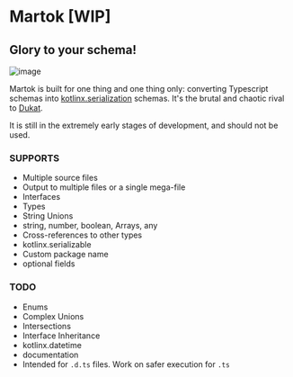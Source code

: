 Martok [WIP]
==
## Glory to your schema!

![image](https://user-images.githubusercontent.com/542872/141661639-3dc8c2e3-d44d-4e56-bed5-7aea1c1f4cb8.png)


Martok is built for one thing and one thing only: 
converting Typescript schemas into 
[kotlinx.serialization](https://github.com/Kotlin/kotlinx.serialization) 
schemas. It's the brutal and chaotic rival to 
[Dukat](https://github.com/Kotlin/dukat).

It is still in the extremely early stages of development, and should not be used.

### SUPPORTS
* Multiple source files
* Output to multiple files or a single mega-file
* Interfaces
* Types
* String Unions
* string, number, boolean, Arrays, any
* Cross-references to other types
* kotlinx.serializable
* Custom package name
* optional fields

### TODO
* Enums
* Complex Unions
* Intersections
* Interface Inheritance
* kotlinx.datetime
* documentation
* Intended for `.d.ts` files. Work on safer execution for `.ts` 
